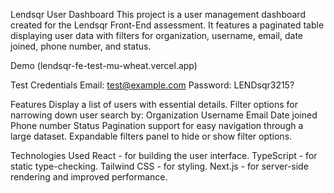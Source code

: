 Lendsqr User Dashboard
This project is a user management dashboard created for the Lendsqr Front-End assessment. 
It features a paginated table displaying user data with filters for organization, username, email, date joined, phone number, and status.


Demo
(lendsqr-fe-test-mu-wheat.vercel.app)


Test Credentials
Email: test@example.com
Password: LENDsqr3215?


Features
Display a list of users with essential details.
Filter options for narrowing down user search by:
Organization
Username
Email
Date joined
Phone number
Status
Pagination support for easy navigation through a large dataset.
Expandable filters panel to hide or show filter options.

Technologies Used
React - for building the user interface.
TypeScript - for static type-checking.
Tailwind CSS - for styling.
Next.js - for server-side rendering and improved performance.